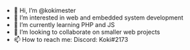 - 👋 Hi, I’m @kokimester
- 👀 I’m interested in web and embedded system development
- 🌱 I’m currently learning PHP and JS
- 💞️ I’m looking to collaborate on smaller web projects
- 📫 How to reach me: Discord: Koki#2173

<!---
kokimester/kokimester is a ✨ special ✨ repository because its `README.md` (this file) appears on your GitHub profile.
You can click the Preview link to take a look at your changes.
--->
